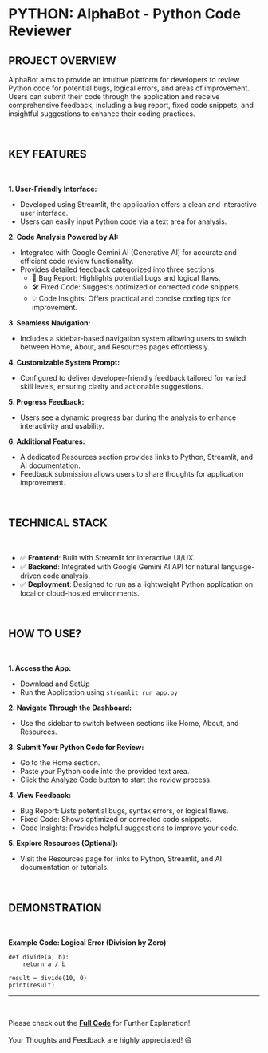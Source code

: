 # PYTHON: AlphaBot - Python Code Reviewer

## PROJECT OVERVIEW

AlphaBot aims to provide an intuitive platform for developers to review Python code for potential bugs, logical errors, and areas of improvement. Users can submit their code through the application and receive comprehensive feedback, including a bug report, fixed code snippets, and insightful suggestions to enhance their coding practices.

<br />

## KEY FEATURES
<br />

**1. User-Friendly Interface:**
  - Developed using Streamlit, the application offers a clean and interactive user interface.
  - Users can easily input Python code via a text area for analysis.


**2. Code Analysis Powered by AI:**
  - Integrated with Google Gemini AI (Generative AI) for accurate and efficient code review functionality.
  - Provides detailed feedback categorized into three sections:
    - 🐞 Bug Report: Highlights potential bugs and logical flaws.
    - 🛠️ Fixed Code: Suggests optimized or corrected code snippets.
    - 💡 Code Insights: Offers practical and concise coding tips for improvement.

**3. Seamless Navigation:**
  - Includes a sidebar-based navigation system allowing users to switch between Home, About, and Resources pages effortlessly.

**4. Customizable System Prompt:**
  - Configured to deliver developer-friendly feedback tailored for varied skill levels, ensuring clarity and actionable suggestions.

**5. Progress Feedback:**
  - Users see a dynamic progress bar during the analysis to enhance interactivity and usability.

**6. Additional Features:**
   - A dedicated Resources section provides links to Python, Streamlit, and AI documentation.
   - Feedback submission allows users to share thoughts for application improvement.

<br />

## TECHNICAL STACK
<br />

- :white_check_mark: **Frontend**: Built with Streamlit for interactive UI/UX.
- :white_check_mark: **Backend**: Integrated with Google Gemini AI API for natural language-driven code analysis.
- :white_check_mark: **Deployment**: Designed to run as a lightweight Python application on local or cloud-hosted environments.

<br />

## HOW TO USE?
<br />

**1. Access the App:**
 - Download and SetUp
 - Run the Application using `streamlit run app.py`

**2. Navigate Through the Dashboard:**
  - Use the sidebar to switch between sections like Home, About, and Resources.

**3. Submit Your Python Code for Review:**
  - Go to the Home section.
  - Paste your Python code into the provided text area.
  - Click the Analyze Code button to start the review process.

**4. View Feedback:**
  - Bug Report: Lists potential bugs, syntax errors, or logical flaws.
  - Fixed Code: Shows optimized or corrected code snippets.
  - Code Insights: Provides helpful suggestions to improve your code.

**5. Explore Resources (Optional):**
  - Visit the Resources page for links to Python, Streamlit, and AI documentation or tutorials.

<br />

## DEMONSTRATION
<br />

**Example Code: Logical Error (Division by Zero)**

```
def divide(a, b):
    return a / b

result = divide(10, 0)
print(result)
```

---
<br />

Please check out the **[Full Code]()** for Further Explanation!<br />
\
Your Thoughts and Feedback are highly appreciated! :smile:<br />


     

